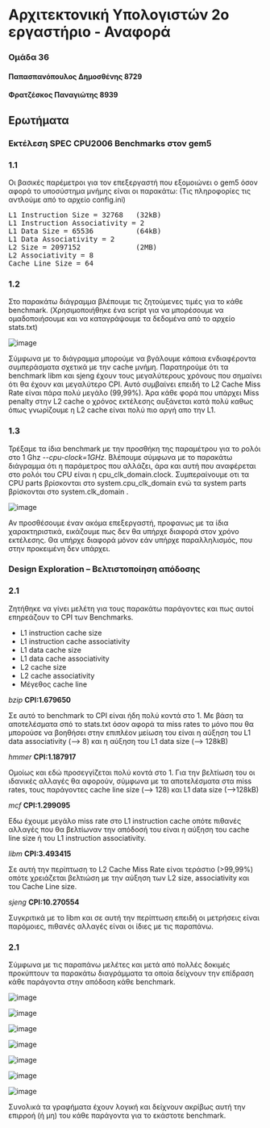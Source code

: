 # Αρχιτεκτονική Υπολογιστών 2ο εργαστήριο - Αναφορά
### Ομάδα 36
#### Παπασπανόπουλος Δημοσθένης 8729
#### Φρατζέσκος Παναγιώτης 8939

## Ερωτήματα 

### Εκτέλεση SPEC CPU2006 Benchmarks στον gem5
### 1.1
 Οι βασικές παρέμετροι για τον επεξεργαστή που εξομοιώνει ο gem5 όσον αφορά το υποσύστημα μνήμης είναι οι παρακάτω:
 (Τις πληροφορίες τις αντλούμε από το αρχείο config.ini)
 
<pre>L1 Instruction Size = 32768   (32kB)      
L1 Instruction Associativity = 2
L1 Data Size = 65536          (64kB)
L1 Data Associativity = 2
L2 Size = 2097152             (2MB)
L2 Associativity = 8
Cache Line Size = 64</pre>


### 1.2
 Στο παρακάτω διάγραμμα βλέπουμε τις ζητούμενες τιμές για το κάθε benchmark.
 (Χρησιμοποιήθηκε ένα script για να μπορέσουμε να ομαδοποιήσουμε και να καταγράψουμε τα δεδομένα από το αρχείο stats.txt)
 
 
![image](https://user-images.githubusercontent.com/43822588/70311619-aaae7e00-181a-11ea-9b8f-66b33eb5ec6f.png) 

Σύμφωνα με το διάγραμμα μπορούμε να βγάλουμε κάποια ενδιαφέροντα συμπεράσματα σχετικά με την cache μνήμη. Παρατηρούμε ότι τα benchmark libm και sjeng έχουν τους μεγαλύτερους χρόνους που σημαίνει ότι θα έχουν και μεγαλύτερο CPI. Αυτό συμβαίνει επειδή το L2 Cache Miss Rate είναι πάρα πολύ μεγάλο (99,99%). Άρα κάθε φορά που υπάρχει Miss penalty στην L2 cache ο χρόνος εκτέλεσης αυξάνεται κατά πολύ καθως όπως γνωρίζουμε η L2 cache είναι πολύ πιο αργή απο την L1.

### 1.3
 Τρέξαμε τα ίδια benchmark με την προσθήκη της παραμέτρου για το ρολόι στο 1 Ghz _--cpu-clock=1GHz._
 Βλέπουμε σύμφωνα με το παρακάτω διάγραμμα ότι η παράμετρος που αλλάζει, άρα και αυτή που αναφέρεται στο ρολόι του CPU είναι η cpu_clk_domain.clock. Συμπεραίνουμε οτι τα CPU parts βρίσκονται στο system.cpu_clk_domain ενώ τα system parts βρίσκονται στο system.clk_domain .
 
 ![image](https://user-images.githubusercontent.com/43822588/70313494-68873b80-181e-11ea-876e-94b046f36f6c.png)

Αν προσθέσουμε έναν ακόμα επεξεργαστή, προφανως με τα ίδια χαρακτηριστικά, εικάζουμε πως δεν θα υπήρχε διαφορά στον χρόνο εκτέλεσης. Θα υπήρχε διαφορά μόνον εάν υπήρχε παραλληλισμός, που στην προκειμένη δεν υπάρχει.


### Design Exploration – Βελτιστοποίηση απόδοσης
### 2.1
Ζητήθηκε να γίνει μελέτη για τους παρακάτω παράγοντες και πως αυτοί επηρεάζουν το CPI των Benchmarks.
- L1 instruction cache size
- L1 instruction cache associativity
- L1 data cache size
- L1 data cache associativity
- L2 cache size
- L2 cache associativity
- Μέγεθος cache line

*bzip* __CPI:1.679650__

Σε αυτό το benchmark το CPI είναι ήδη πολύ κοντά στο 1. Με βάση τα αποτελέσματα σπό το stats.txt όσον αφορά τα miss rates το μόνο που θα μπορούσε να βοηθήσει στην επιπλέον μείωση του είναι η αύξηση του L1 data associativity (--> 8) και η αύξηση του L1 data size (--> 128kB)

*hmmer* __CPI:1.187917__

Ομοίως και εδώ προσεγγίζεται πολύ κοντά στο 1. Για την βελτίωση του οι ιδανικές αλλαγές θα αφορούν, σύμφωνα με τα αποτελέσματα στα miss rates, τους παράγοντες cache line size (--> 128) και L1 data size (-->128kB)

*mcf* __CPI:1.299095__

Εδω έχουμε μεγάλο miss rate στο L1 instruction cache οπότε πιθανές αλλαγές που θα βελτίωναν την απόδοσή του είναι η αύξηση του cache line size ή του L1 instruction associativity.

*libm* __CPI:3.493415__ 

Σε αυτή την περίπτωση το  L2 Cache Miss Rate είναι τεράστιο (>99,99%) οπότε χρειάζεται βελτιώση με την αύξηση των L2 size, associativity και του Cache Line size.

*sjeng* __CPI:10.270554__

Συγκριτικά με το libm και σε αυτή την περίπτωση επειδή οι μετρήσεις είναι παρόμοιες, πιθανές αλλαγές είναι οι ίδιες με τις παραπάνω.

### 2.1
Σύμφωνα με τις παραπάνω μελέτες και μετά από πολλές δοκιμές προκύπτουν τα παρακάτω διαγράμματα τα οποία δείχνουν την επίδραση κάθε παράγοντα στην απόδοση κάθε benchmark.

![image](https://user-images.githubusercontent.com/43822588/70329089-39cf8c00-1843-11ea-8907-0df2b8f84aa0.png)



![image](https://user-images.githubusercontent.com/43822588/70329113-494ed500-1843-11ea-8b97-aac253d503d0.png)



![image](https://user-images.githubusercontent.com/43822588/70329173-6be0ee00-1843-11ea-942d-966dc84ea63a.png)



![image](https://user-images.githubusercontent.com/43822588/70330140-a3e93080-1845-11ea-8341-f0433f92869c.png)



![image](https://user-images.githubusercontent.com/43822588/70329231-929f2480-1843-11ea-93d1-303168953ae2.png)



![image](https://user-images.githubusercontent.com/43822588/70329249-9df25000-1843-11ea-98aa-f50c23804321.png)



![image](https://user-images.githubusercontent.com/43822588/70329351-de51ce00-1843-11ea-9946-9e9de50f308c.png)

 Συνολικά τα γραφήματα έχουν λογική και δείχνουν ακρίβως αυτή την επιρροή (ή μη) του κάθε παράγοντα για το εκάστοτε benchmark.


